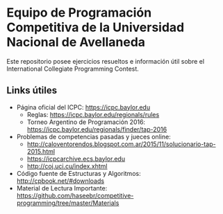 # Equipo de Programación Competitiva de la Universidad Nacional de Avellaneda
Este repositorio posee ejercicios resueltos e información útil sobre el International Collegiate Programming Contest.

## Links útiles
* Página oficial del ICPC: https://icpc.baylor.edu
  * Reglas: https://icpc.baylor.edu/regionals/rules  
  * Torneo Argentino de Programación 2016: https://icpc.baylor.edu/regionals/finder/tap-2016
* Problemas de competencias pasadas y jueces online: 
  * http://caloventorendos.blogspot.com.ar/2015/11/solucionario-tap-2015.html
  * https://icpcarchive.ecs.baylor.edu
  * http://coj.uci.cu/index.xhtml
* Código fuente de Estructuras y Algoritmos: http://cpbook.net/#downloads
* Material de Lectura Importante: https://github.com/haseebr/competitive-programming/tree/master/Materials
